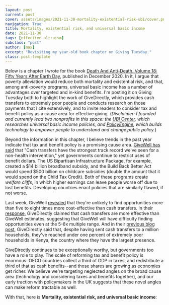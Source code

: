 ```yaml
---
layout: post
current: post
cover: assets/images/2021-11-30-mortality-existential-risk-ubi/cover.png
navigation: True
title: Mortality, existential risk, and universal basic income
date: 2021-11-30
tags: [effective-altruism]
subclass: "post"
author: [max]
excerpt: "Revisiting my year-old book chapter on Giving Tuesday."
class: post-template
---
```


Below is a chapter I wrote for the book [Death And Anti-Death, Volume 18: Fifty Years After Earth Day](https://www.amazon.com/Death-Anti-Death-18-Fifty-University/dp/1934297348), published in December 2020.
In it, I argue that poverty alleviation would reduce both mortality and existential risk, and that, among anti-poverty programs, universal basic income has a number of advantages over targeted and in-kind benefits.
I'm posting it on Giving Tuesday both to highlight the work of GiveDirectly, which provides cash transfers to extremely poor people and conducts research on those payments that I cite extensively, and to invite readers to consider tax and benefit policy as a cause area for effective giving.
(_Disclaimer: I founded and currently lead two nonprofits in this space: the [UBI Center](https://ubicenter.org/donate), which researches universal basic income policies, and [PolicyEngine](https://policyengine.org), which builds technology to empower people to understand and change public policy._)

Beyond the information in this chapter, I believe trends in the past year indicate that tax and benefit policy is a promising cause area.
[GiveWell has said](https://www.givewell.org/international/technical/programs/cash-transfers) that "Cash transfers have the strongest track record we've seen for a non-health intervention," yet governments continue to restrict uses of benefit dollars.
The US Bipartisan Infrastructure Package, for example, created a \$14 billion broadband subsidy, and the Build Back Better Act would spend \$500 billion on childcare subsidies (double the amount that it would spend on the Child Tax Credit).
Both of these programs create _welfare cliffs_, in which higher earnings can leave people worse off due to lost benefits.
Developing countries enact policies that are similarly flawed, if not worse.

Last week, GiveWell [revealed](https://blog.givewell.org/2021/11/22/we-aim-to-cost-effectively-direct-around-1-billion-annually-by-2025/) that they're unlikely to find opportunities more than five to eight times more cost-effective than cash transfers.
In their [response](https://www.givedirectly.org/dont-wait/), GiveDirectly claimed that cash transfers are more effective than GiveWell estimates, suggesting that GiveWell will have difficulty finding opportunities even at the 5-8x multiple range.
And in their [previous blog post](https://www.givedirectly.org/1-million-households/), GiveDirectly said that, despite having sent cash transfers to a million households, they've reached under one percent of extremely poor households in Kenya, the country where they have the largest presence.

GiveDirectly continues to be exceptionally worthy, but governments too have a role to play.
The scale of reforming tax and benefit policy is enormous: OECD countries collect a third of GDP in taxes, and redistribute a third of that as cash benefits--and those shares are growing as economies get richer.
We believe we're targeting neglected angles on the broad cause area (technology and considering taxes and benefits together), and our early traction with policymakers in the UK suggests that these novel angles can make reform tractable as well.

With that, here is **Mortality, existential risk, and universal basic income**:


